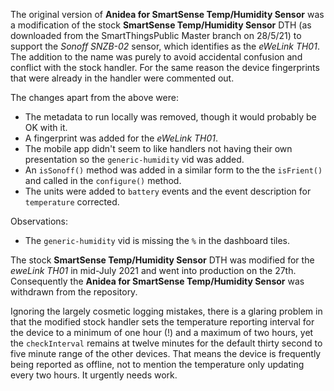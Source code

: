 The original version of **Anidea for SmartSense Temp/Humidity Sensor** was a modification of the stock **SmartSense Temp/Humidity Sensor** DTH (as downloaded from the SmartThingsPublic Master
branch on 28/5/21) to support the *Sonoff SNZB-02* sensor, which identifies as the *eWeLink TH01*. The addition to the name was purely to avoid accidental confusion and conflict with the stock handler. For the same reason the device fingerprints that were already in the handler were commented out.

The changes apart from the above were:

* The metadata to run locally was removed, though it would probably be OK with it.
* A fingerprint was added for the *eWeLink TH01*.
* The mobile app didn't seem to like handlers not having their own presentation so the `generic-humidity` vid was added.
* An `isSonoff()` method was added in a similar form to the the `isFrient()` and called in the `configure()` method.
* The units were added to `battery` events and the event description for `temperature` corrected.

Observations:

* The `generic-humidity` vid is missing the `%` in the dashboard tiles.

The stock  **SmartSense Temp/Humidity Sensor** DTH was modified for the *eweLink TH01* in mid-July 2021 and went into production on the 27th. Consequently the
**Anidea for SmartSense Temp/Humidity Sensor** was withdrawn from the repository. 

Ignoring the largely cosmetic logging mistakes, there is a glaring problem in that the modified stock handler sets the temperature reporting interval for the
device to a minimum of one hour (!) and a maximum of two hours, yet the `checkInterval` remains at twelve minutes for the default thirty second to five minute range of the other
devices. That means the device is frequently being reported as offline, not to mention the temperature only updating every two hours. It urgently needs work.
